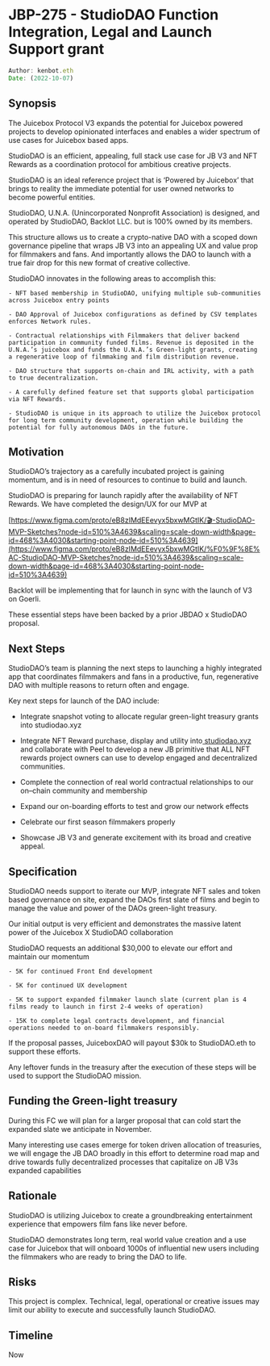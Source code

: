 # JBP-275 - StudioDAO Function Integration, Legal and Launch Support  grant
```javascript
Author: kenbot.eth
Date: (2022-10-07)
```

## **Synopsis**

The Juicebox Protocol V3 expands the potential for Juicebox powered projects to develop opinionated interfaces and enables a wider spectrum of use cases for Juicebox based apps.

StudioDAO is an efficient, appealing, full stack use case for JB V3 and NFT Rewards as a coordination protocol for ambitious creative projects.

StudioDAO is an ideal reference project that is ‘Powered by Juicebox’ that brings to reality the immediate potential for user owned networks to become powerful entities.

StudioDAO, U.N.A. (Unincorporated Nonprofit Association) is designed, and operated by StudioDAO, Backlot LLC. but is 100% owned by its members.

This structure allows us to create a crypto-native DAO with a scoped down governance pipeline that wraps JB V3 into an appealing UX and value prop for filmmakers and fans. And importantly allows the DAO to launch with a true fair drop for this new format of creative collective.

StudioDAO innovates in the following areas to accomplish this:

	- NFT based membership in StudioDAO, unifying multiple sub-communities across Juicebox entry points

	- DAO Approval of Juicebox configurations as defined by CSV templates enforces Network rules.

	- Contractual relationships with Filmmakers that deliver backend participation in community funded films. Revenue is deposited in the U.N.A.’s juicebox and funds the U.N.A.’s Green-light grants, creating a regenerative loop of filmmaking and film distribution revenue.

	- DAO structure that supports on-chain and IRL activity, with a path to true decentralization.

	- A carefully defined feature set that supports global participation via NFT Rewards.

	- StudioDAO is unique in its approach to utilize the Juicebox protocol for long term community development, operation while building the potential for fully autonomous DAOs in the future.

## **Motivation**

StudioDAO’s trajectory as a carefully incubated project is gaining momentum, and is in need of resources to continue to build and launch.

StudioDAO is preparing for launch rapidly after the availability of NFT Rewards. We have completed the design/UX for our MVP at[ ](https://www.figma.com/proto/eB8zIMdEEevyx5bxwMGtIK/%F0%9F%8E%AC-StudioDAO-MVP-Sketches?node-id=510%3A4639&scaling=scale-down-width&page-id=468%3A4030&starting-point-node-id=510%3A4639)

[https://www.figma.com/proto/eB8zIMdEEevyx5bxwMGtIK/🎬-StudioDAO-MVP-Sketches?node-id=510%3A4639&scaling=scale-down-width&page-id=468%3A4030&starting-point-node-id=510%3A4639](https://www.figma.com/proto/eB8zIMdEEevyx5bxwMGtIK/%F0%9F%8E%AC-StudioDAO-MVP-Sketches?node-id=510%3A4639&scaling=scale-down-width&page-id=468%3A4030&starting-point-node-id=510%3A4639)

Backlot will be implementing that for launch in sync with the launch of V3 on Goerli.

These essential steps have been backed by a prior JBDAO x StudioDAO proposal.

## Next Steps

StudioDAO’s team is planning the next steps to launching a highly integrated app that coordinates filmmakers and fans in a productive, fun, regenerative DAO with multiple reasons to return often and engage.

Key next steps for launch of the DAO include:

- Integrate snapshot voting to allocate regular green-light treasury grants into studiodao.xyz

- Integrate NFT Reward purchase, display and utility into[ studiodao.xyz](http://studiodao.xyz/) and collaborate with Peel to develop a new JB primitive that ALL NFT rewards project owners can use to develop engaged and decentralized communities.

- Complete the connection of real world contractual relationships to our on–chain community and membership

- Expand our on-boarding efforts to test and grow our network effects

- Celebrate our first season filmmakers properly

- Showcase JB V3 and generate excitement with its broad and creative appeal.

## **Specification**

StudioDAO needs support to iterate our MVP, integrate NFT sales and token based governance on site, expand the DAOs first slate of films and begin to manage the value and power of the DAOs green-light treasury.

Our initial output is very efficient and demonstrates the massive latent power of the Juicebox X StudioDAO collaboration

StudioDAO requests an additional $30,000 to elevate our effort and maintain our momentum

	- 5K for continued Front End development

	- 5K for continued UX development

	- 5K to support expanded filmmaker launch slate (current plan is 4 films ready to launch in first 2-4 weeks of operation)

	- 15K to complete legal contracts development, and financial operations needed to on-board filmmakers responsibly.

If the proposal passes, JuiceboxDAO will payout $30k to StudioDAO.eth to support these efforts.

Any leftover funds in the treasury after the execution of these steps will be used to support the StudioDAO mission.

## Funding the Green-light treasury

During this FC we will plan for a larger proposal that can cold start the expanded slate we anticipate in November.

Many interesting use cases emerge for token driven allocation of treasuries, we will engage the JB DAO broadly in this effort to determine road map and drive towards fully decentralized processes that capitalize on JB V3s expanded capabilities

## **Rationale**

StudioDAO is utilizing Juicebox to create a groundbreaking entertainment experience that empowers film fans like never before.

StudioDAO demonstrates long term, real world value creation and a use case for Juicebox that will onboard 1000s of influential new users including the filmmakers who are ready to bring the DAO to life.

## **Risks**

This project is complex. Technical, legal, operational or creative issues may limit our ability to execute and successfully launch StudioDAO.

## **Timeline**

Now
